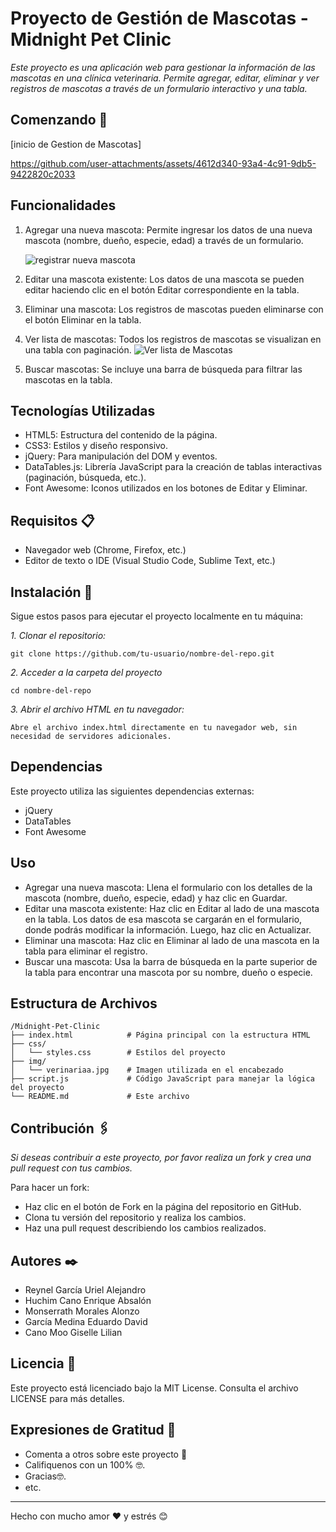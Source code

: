 # Proyecto de Gestión de Mascotas - Midnight Pet Clinic

_Este proyecto es una aplicación web para gestionar la información de las mascotas en una clínica veterinaria. Permite agregar, editar, eliminar y ver registros de mascotas a través de un formulario interactivo y una tabla._

## Comenzando 🚀
[inicio de Gestion de Mascotas] 



https://github.com/user-attachments/assets/4612d340-93a4-4c91-9db5-9422820c2033



## Funcionalidades 
1. Agregar una nueva mascota: Permite ingresar los datos de una nueva mascota (nombre, dueño, especie, edad) a través de un formulario.
   
   ![registrar nueva mascota](https://github.com/user-attachments/assets/003b72cd-9c86-4280-aca4-3f967c5fda74)

3. Editar una mascota existente: Los datos de una mascota se pueden editar haciendo clic en el botón Editar correspondiente en la tabla.
4. Eliminar una mascota: Los registros de mascotas pueden eliminarse con el botón Eliminar en la tabla.
5. Ver lista de mascotas: Todos los registros de mascotas se visualizan en una tabla con paginación.
   ![Ver lista de Mascotas](https://github.com/user-attachments/assets/b520bed0-19e1-438b-a7bb-7a1b2ce7ea3b)

7. Buscar mascotas: Se incluye una barra de búsqueda para filtrar las mascotas en la tabla.

## Tecnologías Utilizadas
* HTML5: Estructura del contenido de la página.
* CSS3: Estilos y diseño responsivo.
* jQuery: Para manipulación del DOM y eventos.
* DataTables.js: Librería JavaScript para la creación de tablas interactivas (paginación, búsqueda, etc.).
* Font Awesome: Iconos utilizados en los botones de Editar y Eliminar.

## Requisitos 📋
* Navegador web (Chrome, Firefox, etc.)
* Editor de texto o IDE (Visual Studio Code, Sublime Text, etc.)


## Instalación 🔧

Sigue estos pasos para ejecutar el proyecto localmente en tu máquina:


_1. Clonar el repositorio:_

```
git clone https://github.com/tu-usuario/nombre-del-repo.git
```
_2. Acceder a la carpeta del proyecto_

```
cd nombre-del-repo

```
_3. Abrir el archivo HTML en tu navegador:_
```
Abre el archivo index.html directamente en tu navegador web, sin necesidad de servidores adicionales.

```
## Dependencias
Este proyecto utiliza las siguientes dependencias externas:

* jQuery
* DataTables
* Font Awesome

## Uso
* Agregar una nueva mascota: Llena el formulario con los detalles de la mascota (nombre, dueño, especie, edad) y haz clic en Guardar.
* Editar una mascota existente: Haz clic en Editar al lado de una mascota en la tabla. Los datos de esa mascota se cargarán en el formulario, donde podrás modificar la información. Luego, haz clic en Actualizar.
* Eliminar una mascota: Haz clic en Eliminar al lado de una mascota en la tabla para eliminar el registro.
* Buscar una mascota: Usa la barra de búsqueda en la parte superior de la tabla para encontrar una mascota por su nombre, dueño o especie.
  
## Estructura de Archivos
```
/Midnight-Pet-Clinic
├── index.html            # Página principal con la estructura HTML
├── css/
│   └── styles.css        # Estilos del proyecto
├── img/
│   └── verinariaa.jpg    # Imagen utilizada en el encabezado
├── script.js             # Código JavaScript para manejar la lógica del proyecto
└── README.md             # Este archivo
```
## Contribución 🖇️

_Si deseas contribuir a este proyecto, por favor realiza un fork y crea una pull request con tus cambios._

Para hacer un fork:

* Haz clic en el botón de Fork en la página del repositorio en GitHub.
* Clona tu versión del repositorio y realiza los cambios.
* Haz una pull request describiendo los cambios realizados.


## Autores ✒️
* Reynel García Uriel Alejandro
* Huchim Cano Enrique Absalón
* Monserrath Morales Alonzo
* García Medina Eduardo David
* Cano Moo Giselle Lilian

## Licencia 📄
Este proyecto está licenciado bajo la MIT License. Consulta el archivo LICENSE para más detalles.

## Expresiones de Gratitud 🎁

* Comenta a otros sobre este proyecto 📢
* Califiquenos con un 100% 🤓. 
* Gracias🤓.
* etc.



---
Hecho con mucho amor ❤️ y estrés 😊
